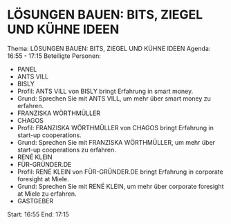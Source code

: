 # LÖSUNGEN BAUEN: BITS, ZIEGEL UND KÜHNE IDEEN
Thema: LÖSUNGEN BAUEN: BITS, ZIEGEL UND KÜHNE IDEEN
Agenda: 16:55 - 17:15
Beteiligte Personen:
- PANEL
- ANTS VILL
- BISLY
- Profil: ANTS VILL von BISLY bringt Erfahrung in smart money.
- Grund: Sprechen Sie mit ANTS VILL, um mehr über smart money zu erfahren.
- FRANZISKA WÖRTHMÜLLER
- CHAGOS
- Profil: FRANZISKA WÖRTHMÜLLER von CHAGOS bringt Erfahrung in start-up cooperations.
- Grund: Sprechen Sie mit FRANZISKA WÖRTHMÜLLER, um mehr über start-up cooperations zu erfahren.
- RENÉ KLEIN
- FÜR-GRÜNDER.DE
- Profil: RENÉ KLEIN von FÜR-GRÜNDER.DE bringt Erfahrung in corporate foresight at Miele.
- Grund: Sprechen Sie mit RENÉ KLEIN, um mehr über corporate foresight at Miele zu erfahren.
- GASTGEBER

Start: 16:55
End: 17:15
